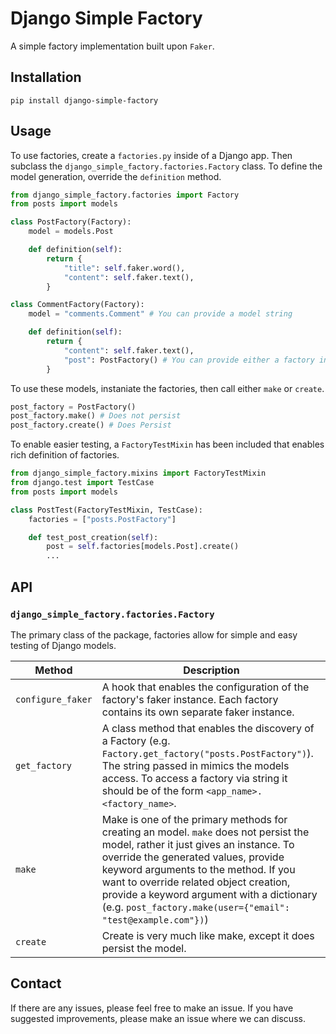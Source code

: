 # Django Simple Factory

A simple factory implementation built upon `Faker`.

## Installation
```
pip install django-simple-factory
```

## Usage
To use factories, create a `factories.py` inside of a Django app.
Then subclass the `django_simple_factory.factories.Factory` class.
To define the model generation, override the `definition` method.
```python
from django_simple_factory.factories import Factory
from posts import models

class PostFactory(Factory):
    model = models.Post

    def definition(self):
        return {
            "title": self.faker.word(),
            "content": self.faker.text(),
        }

class CommentFactory(Factory):
    model = "comments.Comment" # You can provide a model string

    def definition(self):
        return {
            "content": self.faker.text(),
            "post": PostFactory() # You can provide either a factory instance or a factory string (e.g)
        }
```

To use these models, instaniate the factories, then call either `make` or `create`.
```python
post_factory = PostFactory()
post_factory.make() # Does not persist
post_factory.create() # Does Persist
```

To enable easier testing, a `FactoryTestMixin` has been included that enables rich definition of factories.
```python
from django_simple_factory.mixins import FactoryTestMixin
from django.test import TestCase
from posts import models

class PostTest(FactoryTestMixin, TestCase):
    factories = ["posts.PostFactory"]

    def test_post_creation(self):
        post = self.factories[models.Post].create()
        ...
```

## API

### `django_simple_factory.factories.Factory`
The primary class of the package, factories allow for simple and easy testing of Django models.

| Method | Description |
|--------|-------------|
| `configure_faker` | A hook that enables the configuration of the factory's faker instance. Each factory contains its own separate faker instance. |
| `get_factory` | A class method that enables the discovery of a Factory (e.g. ```Factory.get_factory("posts.PostFactory")```). The string passed in mimics the models access. To access a factory via string it should be of the form `<app_name>.<factory_name>`. |
| `make` | Make is one of the primary methods for creating an model. `make` does not persist the model, rather it just gives an instance. To override the generated values, provide keyword arguments to the method. If you want to override related object creation, provide a keyword argument with a dictionary (e.g. ```post_factory.make(user={"email": "test@example.com"})```) |
| `create` | Create is very much like make, except it does persist the model. |

## Contact
If there are any issues, please feel free to make an issue.
If you have suggested improvements, please make an issue where we can discuss.

